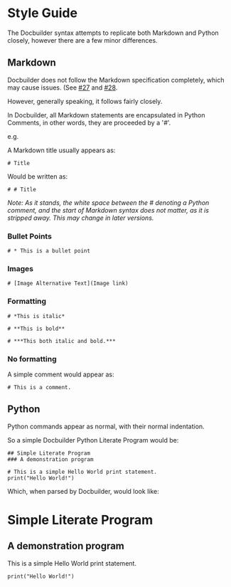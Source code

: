 Style Guide
============

The Docbuilder syntax attempts to replicate both Markdown and Python closely, however there are a few minor differences.

## Markdown ##

Docbuilder does not follow the Markdown specification completely, which may cause issues. (See [#27](https://github.com/shakna-israel/docbuilder/issues/27) and [#28](https://github.com/shakna-israel/docbuilder/issues/28).

However, generally speaking, it follows fairly closely.

In Docbuilder, all Markdown statements are encapsulated in Python Comments, in other words, they are proceeded by a '*#*'.

e.g.

A Markdown title usually appears as:

```
# Title
```

Would be written as:

```
# # Title
```

*Note: As it stands, the white space between the # denoting a Python comment, and the start of Markdown syntax does not matter, as it is stripped away. This may change in later versions.*

### Bullet Points

```
# * This is a bullet point
```

### Images

```
# [Image Alternative Text](Image link)
```

### Formatting

```
# *This is italic*

# **This is bold**

# ***This both italic and bold.***
```

### No formatting

A simple comment would appear as:

```
# This is a comment.
```

## Python ##

Python commands appear as normal, with their normal indentation.

So a simple Docbuilder Python Literate Program would be:

```
## Simple Literate Program
### A demonstration program

# This is a simple Hello World print statement.
print("Hello World!")
```

Which, when parsed by Docbuilder, would look like:

# Simple Literate Program

## A demonstration program

This is a simple Hello World print statement.

```
print("Hello World!")
```
